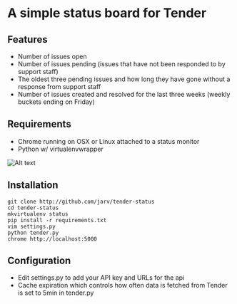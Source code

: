 # A simple status board for Tender

## Features


* Number of issues open
* Number of issues pending (issues that have not been responded to by support staff)
* The oldest three pending issues and how long they have gone without a response from support staff
* Number of issues created and resolved for the last three weeks (weekly buckets ending on Friday)


## Requirements

* Chrome running on OSX or Linux attached to a status monitor
* Python w/ virtualenvwrapper 

![Alt text](https://raw.github.com/jarv/tender-status/master/tender-status.png)



## Installation

```
git clone http://github.com/jarv/tender-status
cd tender-status
mkvirtualenv status
pip install -r requirements.txt
vim settings.py
python tender.py
chrome http://localhost:5000
```


## Configuration

* Edit settings.py to add your API key and URLs for the api
* Cache expiration which controls how often data is fetched from Tender is set to 5min in tender.py

